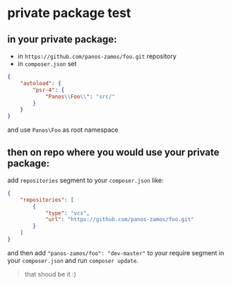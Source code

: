 # private package test

## in your private package:

- in `https://github.com/panos-zamos/foo.git` repository
- in `composer.json` set

```json
{
    "autoload": {
        "psr-4": {
            "Panos\\Foo\\": "src/"
        }
    }
}
```

and use `Panos\Foo` as root namespace

## then on repo where you would use your private package:

add `repositories` segment to your `composer.json` like:

```json
{
    "repositories": [
        {
            "type": "vcs",
            "url": "https://github.com/panos-zamos/foo.git"
        }
    ]
}
```

and then add `"panos-zamos/foo": "dev-master"` to your require segment in your `composer.json` and run `composer update`.

> that shoud be it :)

